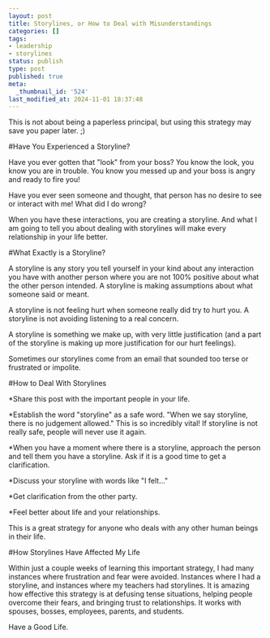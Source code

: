 ```yaml
---
layout: post
title: Storylines, or How to Deal with Misunderstandings
categories: []
tags:
- leadership
- storylines
status: publish
type: post
published: true
meta:
  _thumbnail_id: '524'
last_modified_at: 2024-11-01 18:37:48
---
```


This is not about being a paperless principal, but using this strategy may save you paper later. ;)























#Have You Experienced a Storyline?



Have you ever gotten that "look" from your boss? You know the look, you know you are in trouble. You know you messed up and your boss is angry and ready to fire you!


Have you ever seen someone and thought, that person has no desire to see or interact with me! What did I do wrong?


When you have these interactions, you are creating a storyline. And what I am going to tell you about dealing with storylines will make every relationship in your life better.


#What Exactly is a Storyline?



A storyline is any story you tell yourself in your kind about any interaction you have with another person where you are not 100% positive about what the other person intended. A storyline is making assumptions about what someone said or meant.


A storyline is not feeling hurt when someone really did try to hurt you. A storyline is not avoiding listening to a real concern.


A storyline is something we make up, with very little justification (and a part of the storyline is making up more justification for our hurt feelings).


Sometimes our storylines come from an email that sounded too terse or frustrated or impolite.


#How to Deal With Storylines



*Share this post with the important people in your life.


*Establish the word "storyline" as a safe word. "When we say storyline, there is no judgement allowed." This is so incredibly vital! If storyline is not really safe, people will never use it again.


*When you have a moment where there is a storyline, approach the person and tell them you have a storyline. Ask if it is a good time to get a clarification.


*Discuss your storyline with words like "I felt..."


*Get clarification from the other party.


*Feel better about life and your relationships.


This is a great strategy for anyone who deals with any other human beings in their life.


#How Storylines Have Affected My Life



Within just a couple weeks of learning this important strategy, I had many instances where frustration and fear were avoided. Instances where I had a storyline, and instances where my teachers had storylines. It is amazing how effective this strategy is at defusing tense situations, helping people overcome their fears, and bringing trust to relationships. It works with spouses, bosses, employees, parents, and students.


Have a Good Life.
